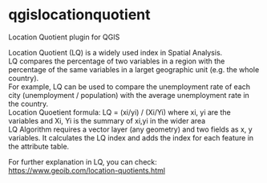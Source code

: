 # qgislocationquotient
Location Quotient plugin for QGIS

Location Quotient (LQ) is a widely used index in Spatial Analysis. <br/>
LQ compares the percentage of two variables in a region with the percentage of the same variables in a larget geographic unit (e.g. the whole country).<br/>
For example, LQ can be used to compare the unemployment rate of each city (unemployment / population) with the average unemployment rate in the country.<br/>
Location Quoetient formula: LQ = (xi/yi) / (Xi/Yi) where xi, yi are the variables and Xi, Yi is the summary of xi,yi in the wider area <br/>
LQ Algorithm requires a vector layer (any geometry) and two fields as x, y variables. It calculates the LQ index and adds the index for each feature in the attribute table.<br/>

For further explanation in LQ, you can check:
https://www.geoib.com/location-quotients.html
